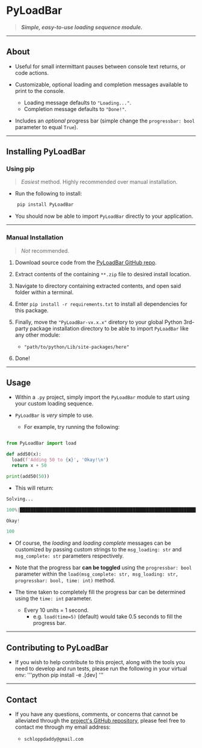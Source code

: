 # PyLoadBar

> _**Simple, easy-to-use loading sequence module.**_

---

## About

- Useful for small intermittant pauses between console text returns, or code actions.

- Customizable, optional loading and completion messages available to print to the console.

  - Loading message defaults to `"Loading..."`.
  - Completion message defaults to `"Done!"`.

- Includes an _optional_ progress bar (simple change the `progressbar: bool` parameter to equal `True`).

---

## Installing PyLoadBar

### Using pip

> _Easiest_ method. Highly recommended over manual installation.

- Run the following to install:

```python
    pip install PyLoadBar
```

- You should now be able to import `PyLoadBar` directly to your application.

---

### Manual Installation

> _Not_ recommended.

1. Download source code from the [PyLoadBar GitHub repo](https://github.com/schlopp96/PyLoadBar).

2. Extract contents of the containing `**.zip` file to desired install location.

3. Navigate to directory containing extracted contents, and open said folder within a terminal.

4. Enter `pip install -r requirements.txt` to install all dependencies for this package.

5. Finally, move the `"PyLoadBar-vx.x.x"` diretory to your global Python 3rd-party package installation directory to be able to import `PyLoadBar` like any other module:

   - `"path/to/python/Lib/site-packages/here"`

6. Done!

---

## Usage

- Within a `.py` project, simply import the `PyLoadBar` module to start using your custom loading sequence.

- `PyLoadBar` is _very_ simple to use.

  - For example, try running the following:

```python

from PyLoadBar import load

def add50(x):
  load(f'Adding 50 to {x}', 'Okay!\n')
  return x + 50

print(add50(50))
```

- This will return:

```python
Solving...

100%|█████████████████████████████████████████████████████████████████████████████████████████████████████████████████████████████████████| 5/5 [00:00<00:00,  8.94it/s].

Okay!

100
```

- Of course, the _loading_ and _loading complete_ messages can be customized by passing custom strings to the `msg_loading: str` and `msg_complete: str` parameters respectively.

- Note that the progress bar **can be toggled** using the `progressbar: bool` parameter within the `load(msg_complete: str, msg_loading: str, progressbar: bool, time: int)` method.

- The time taken to completely fill the progress bar can be determined using the `time: int` parameter.
  - Every 10 units = 1 second.
    - e.g. `load(time=5)` (default) would take 0.5 seconds to fill the progress bar.

---

## Contributing to PyLoadBar

- If you wish to help contribute to this project, along with the tools you need to develop and run tests, please run the following in your virtual env:
  '''python
  pip install -e .[dev]
  '''

---

## Contact

- If you have any questions, comments, or concerns that cannot be alleviated through the [project's GitHub repository](https://github.com/schlopp96/PyLoadBar), please feel free to contact me through my email address:

  - `schloppdaddy@gmail.com`
